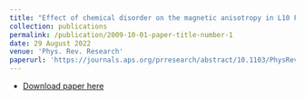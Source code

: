 ```yaml
---
title: "Effect of chemical disorder on the magnetic anisotropy in L10 FeNi from first-principles calculations"
collection: publications
permalink: /publication/2009-10-01-paper-title-number-1
date: 29 August 2022
venue: 'Phys. Rev. Research'
paperurl: 'https://journals.aps.org/prresearch/abstract/10.1103/PhysRevResearch.4.033161'
---
```

* [Download paper here](https://arxiv.org/abs/2111.12492)
